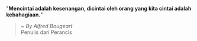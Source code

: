 "**Mencintai adalah kesenangan, dicintai oleh orang yang kita cintai adalah kebahagiaan.**"

> ~ _By Alfred Bougeart_  
Penulis dari Perancis
